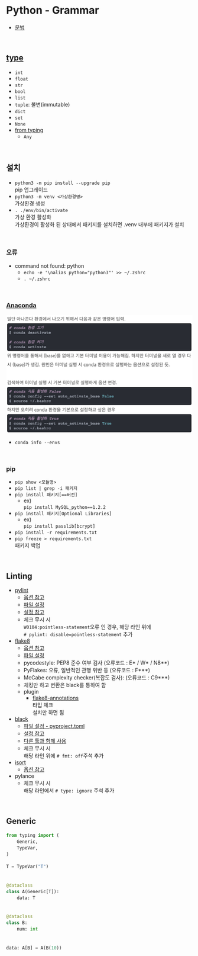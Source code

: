 # Python - Grammar

- [문법](https://docs.python.org/3/reference/index.html)

<br />

## [type](https://docs.python.org/3.13/library/stdtypes.html#)

- `int`
- `float`
- `str`
- `bool`
- `list`
- `tuple`: 불변(immutable)
- `dict`
- `set`
- `None`
- [from typing](https://docs.python.org/3/library/typing.html#)
  - `Any`

<br />

## 설치

- `python3 -m pip install --upgrade pip`\
  pip 업그레이드
- `python3 -m venv <가상환경명>`\
  가상환경 생성
- `. ./env/bin/activate`\
  가상 환경 활성화\
  가상환경이 활성화 된 상태에서 패키지를 설치하면 .venv 내부에 패키지가 설치

<br />

### 오류

- command not found: python
  - `echo -e '\nalias python="python3"' >> ~/.zshrc`
  - `. ~/.zshrc`

<br />

### [Anaconda](https://www.anaconda.com/download#downloads)

![image](/assets/python_conda.png)

- `conda info --envs`

<br />

### pip

- `pip show <모듈명>`
- `pip list | grep -i 패키지`
- `pip install 패키지[==버전]`
  - ex)\
    `pip install MySQL_python==1.2.2`
- `pip install 패키지[Optional Libraries]`
  - ex)\
     `pip install passlib[bcrypt]`
- `pip install -r requirements.txt`
- `pip freeze > requirements.txt`\
  패키지 백업

<br />

## Linting

- [pylint](https://pylint.readthedocs.io/en/stable/)
  - [옵션 참고](https://pylint.pycqa.org/en/latest/user_guide/configuration/all-options.html)
  - [파일 설정](https://pylint.pycqa.org/en/latest/user_guide/usage/run.html#command-line-options)
  - [설정 참고](https://www.codeac.io/documentation/pylint-configuration.html)
  - 체크 무시 시\
    `W0104:pointless-statement`오류 인 경우, 해당 라인 위에\
    `# pylint: disable=pointless-statement` 추가
- [flake8](https://flake8.pycqa.org/en/latest/#)
  - [옵션 참고](https://flake8.pycqa.org/en/latest/genindex.html)
  - [파일 설정](https://flake8.pycqa.org/en/latest/user/configuration.html#configuration-locations)
  - pycodestyle: PEP8 준수 여부 검사 (오류코드 : E* / W* / N8\*\*)
  - PyFlakes: 오류, 일반적인 관행 위반 등 (오류코드 : F\*\*\*)
  - McCabe complexity checker(복잡도 검사): (오류코드 : C9\*\*\*)
  - 체킹만 하고 변환은 black를 통하여 함
  - plugin
    - [flake8-annotations](https://pypi.org/project/flake8-annotations/)\
      타입 체크\
      설치만 하면 됨
- [black](https://black.readthedocs.io/en/stable/#)
  - [파일 설정 - pyproject.toml](https://black.readthedocs.io/en/stable/usage_and_configuration/the_basics.html#configuration-via-a-file)
  - [설정 참고](https://github.com/psf/black/blob/main/pyproject.toml)
  - [다른 툴과 함께 사용](https://black.readthedocs.io/en/stable/guides/using_black_with_other_tools.html#)
  - 체크 무시 시\
    해당 라인 위에 `# fmt: off`주석 추가
- [isort](https://pycqa.github.io/isort/)
  - [옵션 참고](https://pycqa.github.io/isort/docs/configuration/options.html)
- pylance
  - 체크 무시 시\
    해당 라인에서 `# type: ignore` 주석 추가

<br />

## Generic

```py
from typing import (
    Generic,
    TypeVar,
)

T = TypeVar("T")


@dataclass
class A(Generic[T]):
    data: T


@dataclass
class B:
    num: int


data: A[B] = A(B(10))
```

